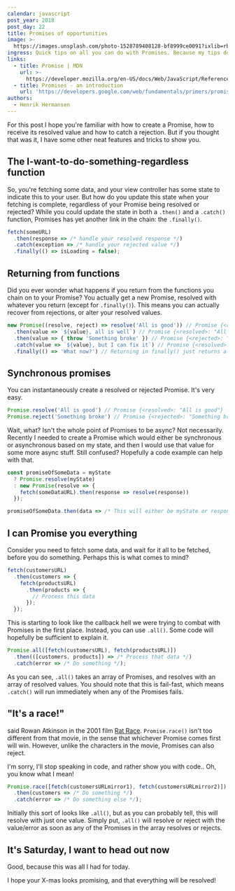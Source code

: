 ```yaml
---
calendar: javascript
post_year: 2018
post_day: 22
title: Promises of opportunities
image: >-
  https://images.unsplash.com/photo-1528789408128-bf8999ce0091?ixlib=rb-1.2.1&ixid=eyJhcHBfaWQiOjEyMDd9&auto=format&fit=crop&w=3244&q=80
ingress: Quick tips on all you can do with Promises. Because my tips don't lie!
links:
  - title: Promise | MDN
    url: >-
      https://developer.mozilla.org/en-US/docs/Web/JavaScript/Reference/Global_Objects/Promise
  - title: Promises - an introduction
    url: 'https://developers.google.com/web/fundamentals/primers/promises'
authors:
  - Henrik Hermansen
---
```

For this post I hope you're familiar with how to create a Promise, how to receive its resolved value and how to catch a rejection. But if you thought that was it, I have some other neat features and tricks to show you.

## The I-want-to-do-something-regardless function
So, you're fetching some data, and your view controller has some state to indicate this to your user. But how do you update this state when your fetching is complete, regardless of your Promise being resolved or rejected?
While you could update the state in both a `.then()` and a `.catch()` function, Promises has yet another link in the chain: the `.finally()`.
```js
fetch(someURL)
  .then(response => /* handle your resolved response */)
  .catch(exception => /* handle your rejected value */)
  .finally(() => isLoading = false);
```

## Returning from functions
Did you ever wonder what happens if you return from the functions you chain on to your Promise? You actually get a new Promise, resolved with whatever you return (except for `.finally()`). This means you can actually recover from rejections, or alter your resolved values.
```js
new Promise((resolve, reject) => resolve('All is good')) // Promise {<resolved>: "All is good"}
  .then(value => `${value}, all is well`) // Promise {<resolved>: "All is good, all is well"}
  .then(value => { throw 'Something broke' }) // Promise {<rejected>: "Something broke"}
  .catch(value => `${value}, but I can fix it`) // Promise {<resolved>: "Something broke, but I can fix it"}
  .finally(() => 'What now?') // Returning in finally() just returns a copy: Promise {<resolved>: "Something broke, but I can fix it"}
```

## Synchronous promises
You can instantaneously create a resolved or rejected Promise. It's very easy.
```js
Promise.resolve('All is good') // Promise {<resolved>: "All is good"}
Promise.reject('Something broke') // Promise {<rejected>: "Something broke"}
```

Wait, what? Isn't the whole point of Promises to be async? Not necessarily. Recently I needed to create a Promise which would either be synchronous or asynchronous based on my state, and then I would use that value for some more async stuff. Still confused? Hopefully a code example can help with that.
```js
const promiseOfSomeData = myState
  ? Promise.resolve(myState)
  : new Promise(resolve => {
    fetch(someDataURL).then(response => resolve(response))
  });

promiseOfSomeData.then(data => /* This will either be myState or response, based on the ternary */);
```

## I can Promise you everything
Consider you need to fetch some data, and wait for it all to be fetched, before you do something. Perhaps this is what comes to mind?
```js
fetch(customersURL)
  .then(customers => {
    fetch(productsURL)
      .then(products => {
        // Process this data
      });
  });
```
This is starting to look like the callback hell we were trying to combat with Promises in the first place.
Instead, you can use `.all()`. Some code will hopefully be sufficient to explain it.
```js
Promise.all([fetch(customersURL), fetch(productsURL)])
  .then(([customers, products]) => /* Process that data */)
  .catch(error => /* Do something */);
```
As you can see, `.all()` takes an array of Promises, and resolves with an array of resolved values. You should note that this is fail-fast, which means `.catch()` will run immediately when any of the Promises fails.

## "It's a race!"
said Rowan Atkinson in the 2001 film [Rat Race](https://www.youtube.com/watch?v=XSVzRBiiTxA).
`Promise.race()` isn't too different from that movie, in the sense that whichever Promise comes first will win. However, unlike the characters in the movie, Promises can also reject.

I'm sorry, I'll stop speaking in code, and rather show you with code.. Oh, you know what I mean!
```js
Promise.race([fetch(customersURLmirror1), fetch(customersURLmirror2)])
  .then(customers => /* Do something */)
  .catch(error => /* Do something else */);
```
Initially this sort of looks like `.all()`, but as you can probably tell, this will resolve with just one value. Simply put, `.all()` will resolve or reject with the value/error as soon as any of the Promises in the array resolves or rejects.

## It's Saturday, I want to head out now
Good, because this was all I had for today.

I hope your X-mas looks promising, and that everything will be resolved!
